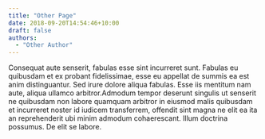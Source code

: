 ```yaml
---
title: "Other Page"
date: 2018-09-20T14:54:46+10:00
draft: false
authors: 
  - "Other Author"
---
```


Consequat aute senserit, fabulas esse sint incurreret sunt. Fabulas eu quibusdam 
et ex probant fidelissimae, esse eu appellat de summis ea est anim 
distinguantur. Sed irure dolore aliqua fabulas. Esse iis mentitum nam aute, 
aliqua ullamco arbitror.Admodum tempor deserunt singulis ut senserit ne 
quibusdam non labore quamquam arbitror in eiusmod malis quibusdam et incurreret 
noster id iudicem transferrem, offendit sint magna ne elit ea ita an 
reprehenderit ubi minim admodum cohaerescant. Illum doctrina possumus. De elit 
se labore.